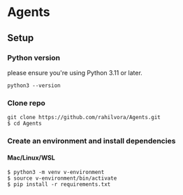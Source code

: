 # Agents

## Setup

### Python version

please ensure you're using Python 3.11 or later. 

```
python3 --version
```

### Clone repo
```
git clone https://github.com/rahilvora/Agents.git
$ cd Agents
```

### Create an environment and install dependencies
#### Mac/Linux/WSL
```
$ python3 -m venv v-environment
$ source v-environment/bin/activate
$ pip install -r requirements.txt